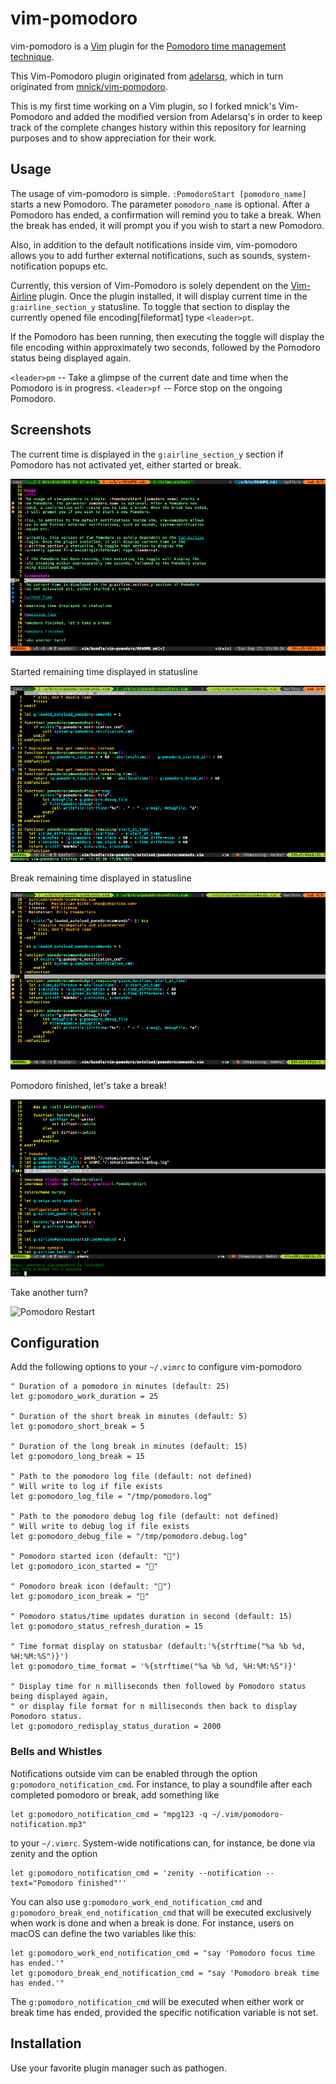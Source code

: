 vim-pomodoro
============

vim-pomodoro is a [Vim](http://www.vim.org) plugin for the [Pomodoro time management technique](http://www.pomodorotechnique.com/).

This Vim-Pomodoro plugin originated from [adelarsq](https://github.com/adelarsq/vim-pomodoro), which in turn originated
from [mnick/vim-pomodoro](https://github.com/mnick/vim-pomodoro).

This is my first time working on a Vim plugin, so I forked mnick's Vim-Pomodoro
and added the modified version from Adelarsq's in order to keep track of the
complete changes history within this repository for learning purposes and to
show appreciation for their work.

Usage
-----
The usage of vim-pomodoro is simple. `:PomodoroStart [pomodoro_name]` starts a
new Pomodoro. The parameter `pomodoro_name` is optional. After a Pomodoro has
ended, a confirmation will remind you to take a break. When the break has ended,
it will prompt you if you wish to start a new Pomodoro.

Also, in addition to the default notifications inside vim, vim-pomodoro allows
you to add further external notifications, such as sounds, system-notification
popups etc.

Currently, this version of Vim-Pomodoro is solely dependent on the [Vim-Airline](https://github.com/vim-airline/vim-airline)
plugin. Once the plugin installed, it will display current time in the
`g:airline_section_y` statusline. To toggle that section to display the
currently opened file encoding[fileformat] type `<leader>pt`.

If the Pomodoro has been running, then executing the toggle will display the
file encoding within approximately two seconds, followed by the Pomodoro status
being displayed again.

`<leader>pm` -- Take a glimpse of the current date and time when the Pomodoro is in progress.
`<leader>pf` -- Force stop on the ongoing Pomodoro.

Screenshots
-----------
The current time is displayed in the `g:airline_section_y` section if Pomodoro
has not activated yet, either started or break.

![Current Time](img/ShowCurrentTime.png)

Started remaining time displayed in statusline

![Started Remaining Time](img/StartedRemainingTime.png)

Break remaining time displayed in statusline

![Break Remaining Time](img/BreakRemainingTime.png)

Pomodoro finished, let's take a break!

![Pomodoro Finished](img/LetsTakeABreak.png)

Take another turn?

![Pomodoro Restart](img/PomodoroRestart.png)

Configuration
-------------
Add the following options to your `~/.vimrc` to configure vim-pomodoro

    " Duration of a pomodoro in minutes (default: 25)
    let g:pomodoro_work_duration = 25

    " Duration of the short break in minutes (default: 5)
    let g:pomodoro_short_break = 5
    
    " Duration of the long break in minutes (default: 15)
    let g:pomodoro_long_break = 15

    " Path to the pomodoro log file (default: not defined)
    " Will write to log if file exists
    let g:pomodoro_log_file = "/tmp/pomodoro.log"

    " Path to the pomodoro debug log file (default: not defined)
    " Will write to debug log if file exists
    let g:pomodoro_debug_file = "/tmp/pomodoro.debug.log"

    " Pomodoro started icon (default: "🍅")
    let g:pomodoro_icon_started = "🍅"

    " Pomodoro break icon (default: "🍕")
    let g:pomodoro_icon_break = "🍕"

    " Pomodoro status/time updates duration in second (default: 15)
    let g:pomodoro_status_refresh_duration = 15

    " Time format display on statusbar (default:'%{strftime("%a %b %d, %H:%M:%S")}')
    let g:pomodoro_time_format = '%{strftime("%a %b %d, %H:%M:%S")}'

    " Display time for n milliseconds then followed by Pomodoro status being displayed again,
    " or display file format for n milliseconds then back to display Pomodoro status.
    let g:pomodoro_redisplay_status_duration = 2000


### Bells and Whistles
Notifications outside vim can be enabled through the option `g:pomodoro_notification_cmd`.
For instance, to play a soundfile after each completed pomodoro or break, add something like

    let g:pomodoro_notification_cmd = "mpg123 -q ~/.vim/pomodoro-notification.mp3"

to your `~/.vimrc`. System-wide notifications can, for instance, be done via zenity and
the option

    let g:pomodoro_notification_cmd = 'zenity --notification --text="Pomodoro finished"''

You can also use `g:pomodoro_work_end_notification_cmd` and `g:pomodoro_break_end_notification_cmd`
that will be executed exclusively when work is done and when a break is done.  For instance,
users on macOS can define the two variables like this:

    let g:pomodoro_work_end_notification_cmd = "say 'Pomodoro focus time has ended.'"
    let g:pomodoro_break_end_notification_cmd = "say 'Pomodoro break time has ended.'"

The `g:pomodoro_notification_cmd` will be executed when either work or break
time has ended, provided the specific notification variable is not set.

Installation
------------
Use your favorite plugin manager such as pathogen.
